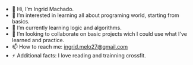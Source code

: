 - 👋 Hi, I’m Ingrid Machado.
- 👀 I’m interested in learning all about programing world, starting from basics.
- 🌱 I’m currently learning logic and algorithms.
- 💞️ I’m looking to collaborate on basic projects wich I could use what I've learned and practice.
- 📫 How to reach me: ingrid.melo27@gmail.com
- ⚡ Additional facts: I love reading and trainning crossfit.

<!---
ingridev-cf/ingridev-cf is a ✨ special ✨ repository because its `README.md` (this file) appears on your GitHub profile.
You can click the Preview link to take a look at your changes.
--->
